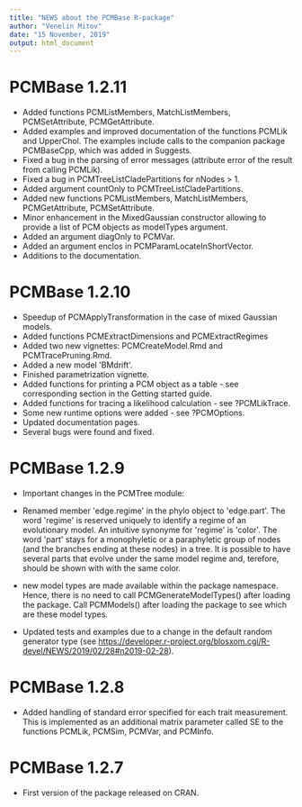```yaml
---
title: "NEWS about the PCMBase R-package"
author: "Venelin Mitov"
date: "15 November, 2019"
output: html_document
---
```


# PCMBase 1.2.11
- Added functions PCMListMembers, MatchListMembers, PCMSetAttribute, PCMGetAttribute.
- Added examples and improved documentation of the functions PCMLik and UpperChol. 
The examples include calls to the companion package PCMBaseCpp, which was added 
in Suggests.
- Fixed a bug in the parsing of error messages (attribute error of the result
from calling PCMLik).
- Fixed a bug in PCMTreeListCladePartitions for nNodes > 1. 
- Added argument countOnly to PCMTreeListCladePartitions.
- Added new functions PCMListMembers, MatchListMembers, PCMGetAttribute, 
PCMSetAttribute.
- Minor enhancement in the MixedGaussian constructor allowing to provide
a list of PCM objects as modelTypes argument.
- Added an argument diagOnly to PCMVar. 
- Added an argument enclos in PCMParamLocateInShortVector.
- Additions to the documentation.

# PCMBase 1.2.10
- Speedup of PCMApplyTransformation in the case of mixed Gaussian models. 
- Added functions PCMExtractDimensions and PCMExtractRegimes
- Added two new vignettes: PCMCreateModel.Rmd and PCMTracePruning.Rmd.
- Added a new model 'BMdrift'.
- Finished parametrization vignette. 
- Added functions for printing a PCM object as a table - see corresponding 
section in the Getting started guide.
- Added functions for tracing a likelihood calculation - see ?PCMLikTrace.
- Some new runtime options were added - see ?PCMOptions.
- Updated documentation pages.
- Several bugs were found and fixed.


# PCMBase 1.2.9
* Important changes in the PCMTree module: 
- Renamed member 'edge.regime' in the phylo object to 'edge.part'. The word 
'regime' is reserved uniquely to identify a regime of an evolutionary model. An
intuitive synonyme for 'regime' is 'color'. The word 'part' stays for a 
monophyletic or a paraphyletic group of nodes (and the branches ending at these 
nodes) in a tree. It is possible to have several parts that evolve under the 
same model regime and, terefore, should be shown with with the same color.

* new model types are made available within the package namespace. Hence, there
is no need to call PCMGenerateModelTypes() after loading the package. Call PCMModels()
after loading the package to see which are these model types. 

* Updated tests and examples due to a change in the default random generator type (see https://developer.r-project.org/blosxom.cgi/R-devel/NEWS/2019/02/28#n2019-02-28).

# PCMBase 1.2.8
* Added handling of standard error specified for each trait measurement. This is 
implemented as an additional matrix parameter called SE to the functions PCMLik, 
PCMSim, PCMVar, and PCMInfo.


# PCMBase 1.2.7
* First version of the package released on CRAN.

